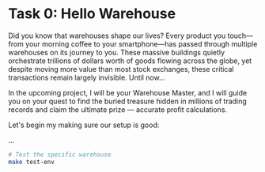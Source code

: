# Task 0: Hello Warehouse

Did you know that warehouses shape our lives? Every product you touch—from your morning coffee to your smartphone—has passed through multiple warehouses on its journey to you. These massive buildings quietly orchestrate trillions of dollars worth of goods flowing across the globe, yet despite moving more value than most stock exchanges, these critical transactions remain largely invisible. Until now...

In the upcoming project, I will be your Warehouse Master, and I will guide you on your quest to find the buried treasure hidden in millions of trading records and claim the ultimate prize — accurate profit calculations.

Let's begin my making sure our setup is good:

...

```bash
# Test the specific warehouse
make test-env
```